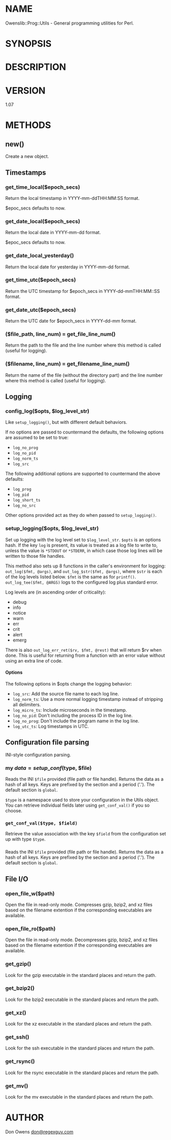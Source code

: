 # NAME

Owenslib::Prog::Utils - General programming utilities for Perl.

# SYNOPSIS

# DESCRIPTION

# VERSION

1.07

# METHODS

## new()

Create a new object.

## Timestamps

### get\_time\_local($epoch\_secs)

Return the local timestamp in YYYY-mm-ddTHH:MM:SS format.

$epoc\_secs defaults to now.

### get\_date\_local($epoch\_secs)

Return the local date in YYYY-mm-dd format.

$epoc\_secs defaults to now.

### get\_date\_local\_yesterday()

Return the local date for yesterday in YYYY-mm-dd format.

### get\_time\_utc($epoch\_secs)

Return the UTC timestamp for $epoch\_secs in YYYY-dd-mmTHH:MM::SS format.

### get\_date\_utc($epoch\_secs)

Return the UTC date for $epoch\_secs in YYYY-dd-mm format.

### ($file\_path, line\_num) = get\_file\_line\_num()

Return the path to the file and the line number where this method is called
(useful for logging).

### ($filename, line\_num) = get\_filename\_line\_num()

Return the name of the file (without the directory part) and the line number
where this method is called (useful for logging).

## Logging

### config\_log($opts, $log\_level\_str)

Like `setup_logging()`, but with different default behaviors.

If no options are passed to countermand the defaults, the following options are
assumed to be set to true:

- `log_no_prog`
- `log_no_pid`
- `log_norm_ts`
- `log_src`

The following additional options are supported to countermand the above
defaults:

- `log_prog`
- `log_pid`
- `log_short_ts`
- `log_no_src`

Other options provided act as they do when passed to `setup_logging()`.

### setup\_logging($opts, $log\_level\_str)

Set up logging with the log level set to
`$log_level_str`. `$opts` is an options hash. If the key `log`
is present, its value is treated as a log file to write to,
unless the value is `*STDOUT` or `*STDERR`, in which case those
log lines will be written to those file handles.

This method also sets up 8 functions in the caller's environment
for logging:  `out_log($fmt, @args)`, and
`out_log_$str($fmt, @args)`, where `$str` is each of the log levels listed
below. `$fmt` is the same as for `printf()`. `out_log_tee($fmt, @ARGS)`
logs to the configured log plus standard error.

Log levels are (in ascending order of criticality):

- debug
- info
- notice
- warn
- err
- crit
- alert
- emerg

There is also `out_log_err_ret($rv, $fmt, @rest)` that will
return $rv when done. This is useful for returning from a
function with an error value without using an extra line of code.

#### Options

The following options in $opts change the logging behavior:

- `log_src`: Add the source file name to each log line.
- `log_norm_ts`: Use a more normal logging timestamp instead of stripping all delimiters.
- `log_micro_ts`: Include microseconds in the timestamp.
- `log_no_pid`: Don't including the process ID in the log line.
- `log_no_prog`: Don't include the program name in the log line.
- `log_utc_ts`: Log timestamps in UTC.

## Configuration file parsing

INI-style configuration parsing.

### my $data = setup\_conf($type, $file)

Reads the INI `$file` provided (file path or file handle). Returns the
data as a hash of all keys. Keys are prefixed by the section and a period ('.').
The default section is `global`.

`$type` is a namespace used to store your configuration in the Utils object.
You can retrieve individual fields later using `get_conf_val()` if you
so choose.

### `get_conf_val($type, $field)`

Retrieve the value association with the key `$field` from the configuration
set up with type `$type`.

### 

Reads the INI `$file` provided (file path or file handle). Returns the
data as a hash of all keys. Keys are prefixed by the section and a period ('.').
The default section is `global`.

## File I/O

### open\_file\_w($path)

Open the file in read-only mode. Compresses gzip, bzip2, and xz
files based on the filename extention if the corresponding
executables are available.

### open\_file\_ro($path)

Open the file in read-only mode. Decompresses gzip, bzip2, and xz
files based on the filename extention if the corresponding
executables are available.

### get\_gzip()

Look for the gzip executable in the standard places and return the path.

### get\_bzip2()

Look for the bzip2 executable in the standard places and return the path.

### get\_xz()

Look for the xz executable in the standard places and return the path.

### get\_ssh()

Look for the ssh executable in the standard places and return the path.

### get\_rsync()

Look for the rsync executable in the standard places and return the path.

### get\_mv()

Look for the mv executable in the standard places and return the path.

# AUTHOR

Don Owens <don@regexguy.com>
